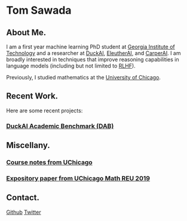 # Tom Sawada

## About Me. 

I am a first year machine learning PhD student at [Georgia Institute of Technology](https://ml.gatech.edu/) and a researcher at [DuckAI](https://github.com/TheDuckAI), [EleutherAI](https://www.eleuther.ai/), and [CarperAI](https://carper.ai/). I am broadly interested in techniques that improve reasoning capabilities in language models (including but not limited to [RLHF](https://huggingface.co/blog/rlhf)). 

Previously, I studied mathematics at the [University of Chicago](https://www.uchicago.edu/). 


## Recent Work. 

Here are some recent projects: 

### [DuckAI Academic Benchmark (DAB)](https://github.com/TheDuckAI/DUCK-datasets) 


## Miscellany. 

### [Course notes from UChicago](https://github.com/tomohiro-sawada/undergrad-course-notes)
### [Expository paper from UChicago Math REU 2019](https://math.uchicago.edu/~may/REU2019/REUPapers/Sawada.pdf)

## Contact.

[Github](https://github.com/tomohiro-sawada/)
[Twitter](https://twitter.com/tsawada_math)
